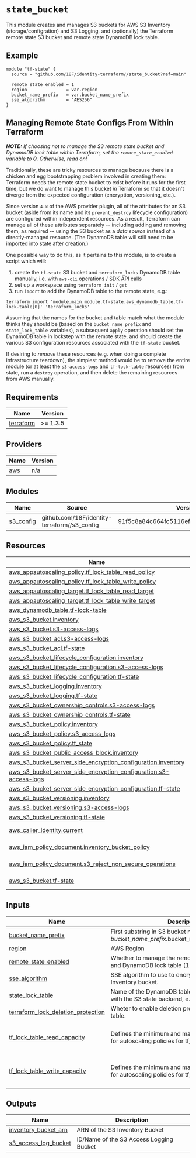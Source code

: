 # `state_bucket`

This module creates and manages S3 buckets for AWS S3 Inventory (storage/configration) and S3 Logging, and (optionally) the Terraform remote state S3 bucket and remote state DynamoDB lock table.

## Example

```hcl
module "tf-state" {
  source = "github.com/18F/identity-terraform//state_bucket?ref=main"

  remote_state_enabled = 1
  region               = var.region
  bucket_name_prefix   = var.bucket_name_prefix
  sse_algorithm        = "AES256"
}
```

## Managing Remote State Configs From Within Terraform

***NOTE:** If choosing not to manage the S3 remote state bucket and DynamoDB lock table within Terraform, set the `remote_state_enabled` variable to **0**. Otherwise, read on!*

Traditionally, these are tricky resources to manage because there is a chicken and egg bootstrapping problem involved in creating them: Terraform needs the remote state bucket to exist before it runs for the first time, but we do want to manage this bucket *in* Terraform so that it doesn't diverge from the expected configuration (encryption, versioning, etc.).

Since version `4.x` of the AWS provider plugin, all of the attributes for an S3 bucket (aside from its name and its `prevent_destroy` lifecycle configuration) are configured within independent resources. As a result, Terraform can manage all of these attributes separately -- including adding and removing them, as required -- using the S3 bucket as a *data source* instead of a directly-managed resource. (The DynamoDB table will still need to be imported into state after creation.)

One possible way to do this, as it pertains to this module, is to create a script which will:

1. create the `tf-state` S3 bucket and `terraform_locks` DynamoDB table manually, i.e. with `aws-cli` operations / SDK API calls
2. set up a workspace using `terraform init` / `get`
3. run `import` to add the DynamoDB table to the remote state, e.g.:

  ```
  terraform import 'module.main.module.tf-state.aws_dynamodb_table.tf-lock-table[0]' 'terraform_locks'
  ```

Assuming that the names for the bucket and table match what the module thinks they should be (based on the `bucket_name_prefix` and `state_lock_table` variables), a subsequent `apply` operation should set the DynamoDB table in lockstep with the remote state, and should create the various S3 configuration resources associated with the `tf-state` bucket.

If desiring to *remove* these resources (e.g. when doing a complete infrastructure teardown), the simplest method would be to remove the entire module (or at least the `s3-access-logs` and `tf-lock-table` resources) from state, run a `destroy` operation, and then delete the remaining resources from AWS manually.

<!-- BEGIN_TF_DOCS -->
## Requirements

| Name | Version |
|------|---------|
| <a name="requirement_terraform"></a> [terraform](#requirement\_terraform) | >= 1.3.5 |

## Providers

| Name | Version |
|------|---------|
| <a name="provider_aws"></a> [aws](#provider\_aws) | n/a |

## Modules

| Name | Source | Version |
|------|--------|---------|
| <a name="module_s3_config"></a> [s3\_config](#module\_s3\_config) | github.com/18F/identity-terraform//s3_config | 91f5c8a84c664fc5116ef970a5896c2edadff2b1 |

## Resources

| Name | Type |
|------|------|
| [aws_appautoscaling_policy.tf_lock_table_read_policy](https://registry.terraform.io/providers/hashicorp/aws/latest/docs/resources/appautoscaling_policy) | resource |
| [aws_appautoscaling_policy.tf_lock_table_write_policy](https://registry.terraform.io/providers/hashicorp/aws/latest/docs/resources/appautoscaling_policy) | resource |
| [aws_appautoscaling_target.tf_lock_table_read_target](https://registry.terraform.io/providers/hashicorp/aws/latest/docs/resources/appautoscaling_target) | resource |
| [aws_appautoscaling_target.tf_lock_table_write_target](https://registry.terraform.io/providers/hashicorp/aws/latest/docs/resources/appautoscaling_target) | resource |
| [aws_dynamodb_table.tf-lock-table](https://registry.terraform.io/providers/hashicorp/aws/latest/docs/resources/dynamodb_table) | resource |
| [aws_s3_bucket.inventory](https://registry.terraform.io/providers/hashicorp/aws/latest/docs/resources/s3_bucket) | resource |
| [aws_s3_bucket.s3-access-logs](https://registry.terraform.io/providers/hashicorp/aws/latest/docs/resources/s3_bucket) | resource |
| [aws_s3_bucket_acl.s3-access-logs](https://registry.terraform.io/providers/hashicorp/aws/latest/docs/resources/s3_bucket_acl) | resource |
| [aws_s3_bucket_acl.tf-state](https://registry.terraform.io/providers/hashicorp/aws/latest/docs/resources/s3_bucket_acl) | resource |
| [aws_s3_bucket_lifecycle_configuration.inventory](https://registry.terraform.io/providers/hashicorp/aws/latest/docs/resources/s3_bucket_lifecycle_configuration) | resource |
| [aws_s3_bucket_lifecycle_configuration.s3-access-logs](https://registry.terraform.io/providers/hashicorp/aws/latest/docs/resources/s3_bucket_lifecycle_configuration) | resource |
| [aws_s3_bucket_lifecycle_configuration.tf-state](https://registry.terraform.io/providers/hashicorp/aws/latest/docs/resources/s3_bucket_lifecycle_configuration) | resource |
| [aws_s3_bucket_logging.inventory](https://registry.terraform.io/providers/hashicorp/aws/latest/docs/resources/s3_bucket_logging) | resource |
| [aws_s3_bucket_logging.tf-state](https://registry.terraform.io/providers/hashicorp/aws/latest/docs/resources/s3_bucket_logging) | resource |
| [aws_s3_bucket_ownership_controls.s3-access-logs](https://registry.terraform.io/providers/hashicorp/aws/latest/docs/resources/s3_bucket_ownership_controls) | resource |
| [aws_s3_bucket_ownership_controls.tf-state](https://registry.terraform.io/providers/hashicorp/aws/latest/docs/resources/s3_bucket_ownership_controls) | resource |
| [aws_s3_bucket_policy.inventory](https://registry.terraform.io/providers/hashicorp/aws/latest/docs/resources/s3_bucket_policy) | resource |
| [aws_s3_bucket_policy.s3_access_logs](https://registry.terraform.io/providers/hashicorp/aws/latest/docs/resources/s3_bucket_policy) | resource |
| [aws_s3_bucket_policy.tf_state](https://registry.terraform.io/providers/hashicorp/aws/latest/docs/resources/s3_bucket_policy) | resource |
| [aws_s3_bucket_public_access_block.inventory](https://registry.terraform.io/providers/hashicorp/aws/latest/docs/resources/s3_bucket_public_access_block) | resource |
| [aws_s3_bucket_server_side_encryption_configuration.inventory](https://registry.terraform.io/providers/hashicorp/aws/latest/docs/resources/s3_bucket_server_side_encryption_configuration) | resource |
| [aws_s3_bucket_server_side_encryption_configuration.s3-access-logs](https://registry.terraform.io/providers/hashicorp/aws/latest/docs/resources/s3_bucket_server_side_encryption_configuration) | resource |
| [aws_s3_bucket_server_side_encryption_configuration.tf-state](https://registry.terraform.io/providers/hashicorp/aws/latest/docs/resources/s3_bucket_server_side_encryption_configuration) | resource |
| [aws_s3_bucket_versioning.inventory](https://registry.terraform.io/providers/hashicorp/aws/latest/docs/resources/s3_bucket_versioning) | resource |
| [aws_s3_bucket_versioning.s3-access-logs](https://registry.terraform.io/providers/hashicorp/aws/latest/docs/resources/s3_bucket_versioning) | resource |
| [aws_s3_bucket_versioning.tf-state](https://registry.terraform.io/providers/hashicorp/aws/latest/docs/resources/s3_bucket_versioning) | resource |
| [aws_caller_identity.current](https://registry.terraform.io/providers/hashicorp/aws/latest/docs/data-sources/caller_identity) | data source |
| [aws_iam_policy_document.inventory_bucket_policy](https://registry.terraform.io/providers/hashicorp/aws/latest/docs/data-sources/iam_policy_document) | data source |
| [aws_iam_policy_document.s3_reject_non_secure_operations](https://registry.terraform.io/providers/hashicorp/aws/latest/docs/data-sources/iam_policy_document) | data source |
| [aws_s3_bucket.tf-state](https://registry.terraform.io/providers/hashicorp/aws/latest/docs/data-sources/s3_bucket) | data source |

## Inputs

| Name | Description | Type | Default | Required |
|------|-------------|------|---------|:--------:|
| <a name="input_bucket_name_prefix"></a> [bucket\_name\_prefix](#input\_bucket\_name\_prefix) | First substring in S3 bucket name of $bucket\_name\_prefix.$bucket\_name.$account\_id-$region | `string` | n/a | yes |
| <a name="input_region"></a> [region](#input\_region) | AWS Region | `string` | n/a | yes |
| <a name="input_remote_state_enabled"></a> [remote\_state\_enabled](#input\_remote\_state\_enabled) | Whether to manage the remote state bucket<br/>and DynamoDB lock table (1 for true, 0 for false). | `number` | `1` | no |
| <a name="input_sse_algorithm"></a> [sse\_algorithm](#input\_sse\_algorithm) | SSE algorithm to use to encrypt reports in S3 Inventory bucket. | `string` | `"aws:kms"` | no |
| <a name="input_state_lock_table"></a> [state\_lock\_table](#input\_state\_lock\_table) | Name of the DynamoDB table to use for state locking with the S3 state backend, e.g. 'terraform\_locks' | `string` | `"terraform_locks"` | no |
| <a name="input_terraform_lock_deletion_protection"></a> [terraform\_lock\_deletion\_protection](#input\_terraform\_lock\_deletion\_protection) | Wheter to enable deletion protection for DynamoDB table. | `bool` | `true` | no |
| <a name="input_tf_lock_table_read_capacity"></a> [tf\_lock\_table\_read\_capacity](#input\_tf\_lock\_table\_read\_capacity) | Defines the minimum and maximum read capactity for autoscaling policies for tf\_lock\_table | `map(number)` | <pre>{<br/>  "maximum": 2,<br/>  "minimum": 1<br/>}</pre> | no |
| <a name="input_tf_lock_table_write_capacity"></a> [tf\_lock\_table\_write\_capacity](#input\_tf\_lock\_table\_write\_capacity) | Defines the minimum and maximum write capactity for autoscaling policies for tf\_lock\_table | `map(number)` | <pre>{<br/>  "maximum": 2,<br/>  "minimum": 1<br/>}</pre> | no |

## Outputs

| Name | Description |
|------|-------------|
| <a name="output_inventory_bucket_arn"></a> [inventory\_bucket\_arn](#output\_inventory\_bucket\_arn) | ARN of the S3 Inventory Bucket |
| <a name="output_s3_access_log_bucket"></a> [s3\_access\_log\_bucket](#output\_s3\_access\_log\_bucket) | ID/Name of the S3 Access Logging Bucket |
<!-- END_TF_DOCS -->
